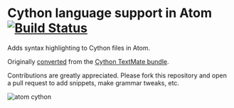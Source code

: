 # Cython language support in Atom [![Build Status](https://travis-ci.org/pierriko/language-cython.svg?branch=master)](https://travis-ci.org/pierriko/language-cython)

Adds syntax highlighting to Cython files in Atom.

Originally [converted](http://atom.io/docs/latest/converting-a-text-mate-bundle)
from the [Cython TextMate bundle](http://svn.textmate.org/trunk/Review/Bundles/Cython.tmbundle).

Contributions are greatly appreciated. Please fork this repository and open a
pull request to add snippets, make grammar tweaks, etc.

![atom cython](https://pierriko.github.io/language-cython/atom-cython.png)
